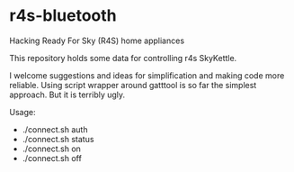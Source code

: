 # r4s-bluetooth
Hacking Ready For Sky (R4S) home appliances

This repository holds some data for controlling r4s SkyKettle. 

I welcome suggestions and ideas for simplification and making code more reliable.
Using script wrapper around gatttool is so far the simplest approach. But it is terribly ugly.

Usage: 
*   ./connect.sh auth
*   ./connect.sh status
*   ./connect.sh on
*   ./connect.sh off
   
   
   

